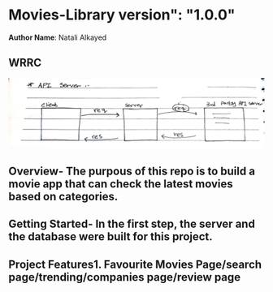 # Movies-Library version": "1.0.0"
**Author Name**: Natali Alkayed
## WRRC
![image](image.jpeg)

## Overview- The purpous of this repo is to build a movie app that can check the latest movies based on categories.
## Getting Started- In the first step, the server and the database were built for this project.

## Project Features1. Favourite Movies Page/search page/trending/companies page/review page



